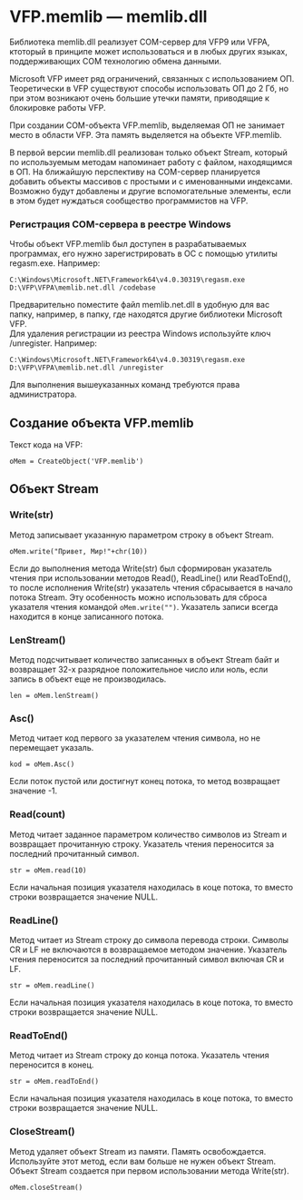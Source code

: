 # VFP.memlib — memlib.dll
Библиотека memlib.dll реализует COM-сервер для VFP9 или VFPA, ктоторый в принципе может использоваться и в любых других языках, поддерживающих COM технологию обмена данными.  

Microsoft VFP имеет ряд ограничений, связанных с использованием ОП. Теоретически в VFP cуществуют способы использовать ОП до 2 Гб, но при этом возникают очень большие утечки памяти, приводящие к блокировке работы VFP.  

При создании COM-объекта VFP.memlib, выделяемая ОП не занимает место в области VFP. Эта память выделяется на объекте VFP.memlib.  

В первой версии memlib.dll реализован только объект Stream, который по используемым методам напоминает работу с файлом, находящимся в ОП. На ближайшую перспективу на COM-сервер планируется добавить объекты массивов с простыми и с именованными индексами. Возможно будут добавлены и другие вспомогательные элементы, если в этом будет нуждаться сообщество программистов на VFP.  
### Регистрация COM-сервера в реестре Windows
Чтобы объект VFP.memlib был доступен в разрабатываемых программах, его нужно зарегистрировать в ОС с помощью утилиты regasm.exe. Например:
```
C:\Windows\Microsoft.NET\Framework64\v4.0.30319\regasm.exe D:\VFP\VFPA\memlib.net.dll /codebase
```
Предварительно поместите файл memlib.net.dll в удобную для вас папку, например, в папку, где находятся другие библиотеки Microsoft VFP.  
Для удаления регистрации из реестра Windows используйте ключ /unregister. Например:
```
C:\Windows\Microsoft.NET\Framework64\v4.0.30319\regasm.exe D:\VFP\VFPA\memlib.net.dll /unregister
```
Для выполнения вышеуказанных команд требуются права администратора.
## Создание объекта VFP.memlib
Текст кода на VFP:
```
oMem = CreateObject('VFP.memlib')
```
## Объект Stream
### Write(str)
Метод записывает указанную параметром строку в объект Stream.
```
oMem.write("Привет, Мир!"+chr(10))
```
Если до выполнения метода Write(str) был сформирован указатель чтения при использовании методов Read(), ReadLine() или ReadToEnd(), то после исполнения Write(str) указатель чтения сбрасывается в начало потока Stream. Эту особенность можно использовать для сброса указателя чтения командой `oMem.write("")`. Указатель записи всегда находится в конце записанного потока.
### LenStream()
Метод подсчитывает количество записанных в объект Stream байт и возвращает 32-х разрядное положительное число или ноль, если запись в объект еще не производилась.
```
len = oMem.lenStream()
```
### Asc()
Метод читает код первого за указателем чтения символа, но не перемещает указаль.
```
kod = oMem.Asc()
```
Если поток пустой или достигнут конец потока, то метод возвращает значение -1.
### Read(count)
Метод читает заданное параметром количество символов из Stream и возвращает прочитанную строку. Указатель чтения переносится за последний прочитанный символ.
```
str = oMem.read(10)
```
Если начальная позиция указателя находилась в коце потока, то вместо строки возвращается значение NULL.
### ReadLine()
Метод читает из Stream строку до символа перевода строки. Символы CR и LF не включаются в возвращаемое методом значение. Указатель чтения переносится за последний прочитанный символ включая CR и LF.
```
str = oMem.readLine()
```
Если начальная позиция указателя находилась в коце потока, то вместо строки возвращается значение NULL.
### ReadToEnd()
Метод читает из Stream строку до конца потока. Указатель чтения переносится в конец.
```
str = oMem.readToEnd()
```
Если начальная позиция указателя находилась в коце потока, то вместо строки возвращается значение NULL.
### CloseStream()
Метод удаляет объект Stream из памяти. Память освобождается. Используйте этот метод, если вам больше не нужен объект Stream. Объект Stream создается при первом использовании метода Write(str).
```
oMem.closeStream()
```
